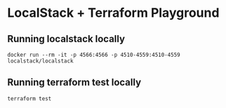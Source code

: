 # LocalStack + Terraform Playground

## Running localstack locally
`docker run --rm -it -p 4566:4566 -p 4510-4559:4510-4559 localstack/localstack`

## Running terraform test locally
`terraform test`
